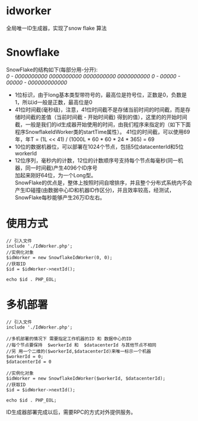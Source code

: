 # idworker
全局唯一ID生成器，实现了snow flake 算法

# Snowflake
SnowFlake的结构如下(每部分用-分开):<br>
 *0 - 0000000000 0000000000 0000000000 0000000000 0 - 00000 - 00000 - 000000000000* <br>
 * 1位标识，由于long基本类型带符号的，最高位是符号位，正数是0，负数是1，所以id一般是正数，最高位是0<br>
 * 41位时间截(毫秒级)，注意，41位时间截不是存储当前时间的时间截，而是存储时间截的差值（当前时间截 - 开始时间截)
 得到的值），这里的的开始时间截，一般是我们的id生成器开始使用的时间，由我们程序来指定的（如下下面程序SnowflakeIdWorker类的startTime属性）。
 41位的时间截，可以使用69年，年T = (1L << 41) / (1000L * 60 * 60 * 24 * 365) = 69<br>
 * 10位的数据机器位，可以部署在1024个节点，包括5位datacenterId和5位workerId<br>
 * 12位序列，毫秒内的计数，12位的计数顺序号支持每个节点每毫秒(同一机器，同一时间截)产生4096个ID序号<br>
 加起来刚好64位，为一个Long型。<br>
 SnowFlake的优点是，整体上按照时间自增排序，并且整个分布式系统内不会产生ID碰撞(由数据中心ID和机器ID作区分)，并且效率较高，经测试，SnowFlake每秒能够产生26万ID左右。

# 使用方式
```
// 引入文件
include './IdWorker.php';
//实例化对象
$idWorker = new SnowflakeIdWorker(0, 0);
//获取ID
$id = $idWorker->nextId();

echo $id . PHP_EOL;

```
# 多机部署
```
// 引入文件
include './IdWorker.php';

//多机部署的情况下 需要指定工作机器的ID 和 数据中心的ID
//每个节点要保持  $workerId 和  $datacenterId 与其他节点不相同
//另 用一个二维的($workerId,$datacenterId)来唯一标示一个机器
$workerId = 0;
$datacenterId = 0

//实例化对象
$idWorker = new SnowflakeIdWorker($workerId, $datacenterId);
//获取ID
$id = $idWorker->nextId();

echo $id . PHP_EOL;

```
ID生成器部署完成以后，需要RPC的方式对外提供服务。
